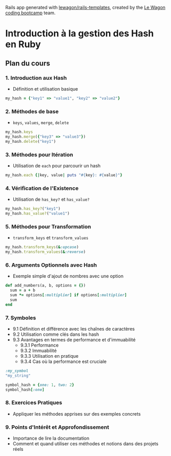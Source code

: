 Rails app generated with [lewagon/rails-templates](https://github.com/lewagon/rails-templates), created by the [Le Wagon coding bootcamp](https://www.lewagon.com) team.

# Introduction à la gestion des Hash en Ruby

## Plan du cours

### 1. Introduction aux Hash
- Définition et utilisation basique

```ruby
my_hash = {"key1" => "value1", "key2" => "value2"}
```

### 2. Méthodes de base
- `keys`, `values`, `merge`, `delete`

```ruby
my_hash.keys
my_hash.merge({"key3" => "value3"})
my_hash.delete("key1")
```

### 3. Méthodes pour Itération
- Utilisation de `each` pour parcourir un hash

```ruby
my_hash.each {|key, value| puts "#{key}: #{value}"}
```

### 4. Vérification de l'Existence
- Utilisation de `has_key?` et `has_value?`

```ruby
my_hash.has_key?("key1")
my_hash.has_value?("value1")
```

### 5. Méthodes pour Transformation
- `transform_keys` et `transform_values`

```ruby
my_hash.transform_keys(&:upcase)
my_hash.transform_values(&:reverse)
```

### 6. Arguments Optionnels avec Hash
- Exemple simple d'ajout de nombres avec une option

```ruby
def add_numbers(a, b, options = {})
  sum = a + b
  sum *= options[:multiplier] if options[:multiplier]
  sum
end
```

### 7. Symboles
- 9.1 Définition et différence avec les chaînes de caractères
- 9.2 Utilisation comme clés dans les hash
- 9.3 Avantages en termes de performance et d'immuabilité
  - 9.3.1 Performance
  - 9.3.2 Immuabilité
  - 9.3.3 Utilisation en pratique
  - 9.3.4 Cas où la performance est cruciale

```ruby
:my_symbol
"my_string"

symbol_hash = {one: 1, two: 2}
symbol_hash[:one]
```

### 8. Exercices Pratiques
- Appliquer les méthodes apprises sur des exemples concrets

### 9. Points d'Intérêt et Approfondissement
- Importance de lire la documentation
- Comment et quand utiliser ces méthodes et notions dans des projets réels